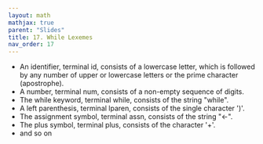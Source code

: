 ```yaml
---
layout: math
mathjax: true
parent: "Slides"
title: 17. While Lexemes
nav_order: 17
---
```


* An identifier, terminal $\mathsf{id}$, consists of a lowercase letter, which is followed by any number of upper or lowercase letters or the prime character (apostrophe).
* A number, terminal $\mathsf{num}$, consists of a non-empty sequence of digits.
* The while keyword, terminal $\mathsf{while}$, consists of the string "while".
* A left parenthesis, terminal $\mathsf{lparen}$, consists of the single character ')'.
* The assignment symbol, terminal $\mathsf{assn}$, consists of the string "<-".
* The plus symbol, terminal $\mathsf{plus}$, consists of the character '+'.
* and so on